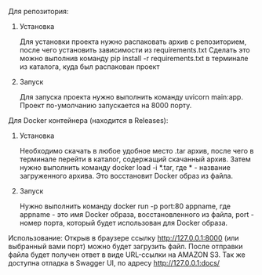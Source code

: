 Для репозитория:
1. Установка

   Для установки проекта нужно распаковать архив с репозиторием, после чего установить зависимости из requirements.txt
   Сделать это можно выполнив команду pip install -r requirements.txt в терминале из каталога, куда был распакован проект

2. Запуск

   Для запуска проекта нужно выполнить команду uvicorn main:app. Проект по-умолчанию запускается на 8000 порту.

Для Docker контейнера (находится в Releases):

1. Установка

   Необходимо скачать в любое удобное место .tar архив, после чего в терминале перейти в каталог, содержащий скачанный архив.
   Затем нужно выполнить команду docker load -i *.tar, где * - название загруженного архива. Это восстановит Docker образ из файла.

2. Запуск

   Нужно выполнить команду docker run -p port:80 appname, где appname - это имя Docker образа, восстановленного из файла, port - номер порта, который будет использован для Docker образа.

   
Использование:
   Открыв в браузере ссылку http://127.0.0.1:8000 (или выбранный вами порт) можно будет загрузить файл. 
   После отправки файла будет получен ответ в виде URL-ссылки на AMAZON S3.
   Так же доступна отладка в Swagger UI, по адресу http://127.0.0.1:docs/
